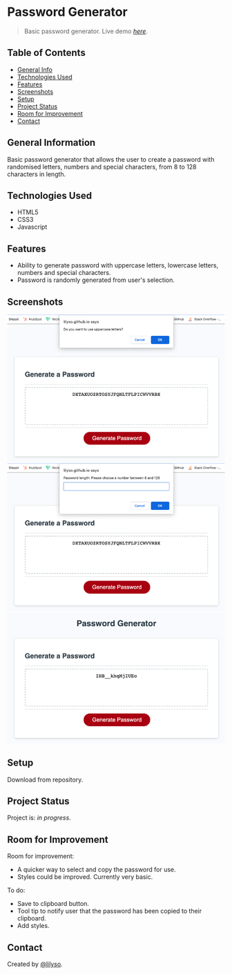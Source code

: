 # Password Generator

> Basic password generator.
> Live demo [_here_](https://lilyso.github.io/password-generator/).

## Table of Contents

- [General Info](#general-information)
- [Technologies Used](#technologies-used)
- [Features](#features)
- [Screenshots](#screenshots)
- [Setup](#setup)
- [Project Status](#project-status)
- [Room for Improvement](#room-for-improvement)
- [Contact](#contact)

## General Information

Basic password generator that allows the user to create a password with randomised letters, numbers and special characters, from 8 to 128 characters in length.

## Technologies Used

- HTML5
- CSS3
- Javascript

## Features

- Ability to generate password with uppercase letters, lowercase letters, numbers and special characters.
- Password is randomly generated from user's selection.

## Screenshots

![Uppercase example](assets/images/uppercase.png)
![Character length example](assets/images/character_length.png)
![Password generated example](assets/images/password_generated.png)

## Setup

Download from repository.

## Project Status

Project is: _in progress_.

## Room for Improvement

Room for improvement:

- A quicker way to select and copy the password for use.
- Styles could be improved. Currently very basic.

To do:

- Save to clipboard button.
- Tool tip to notify user that the password has been copied to their clipboard.
- Add styles.

## Contact

Created by [@lilyso](https://github.com/lilyso).
